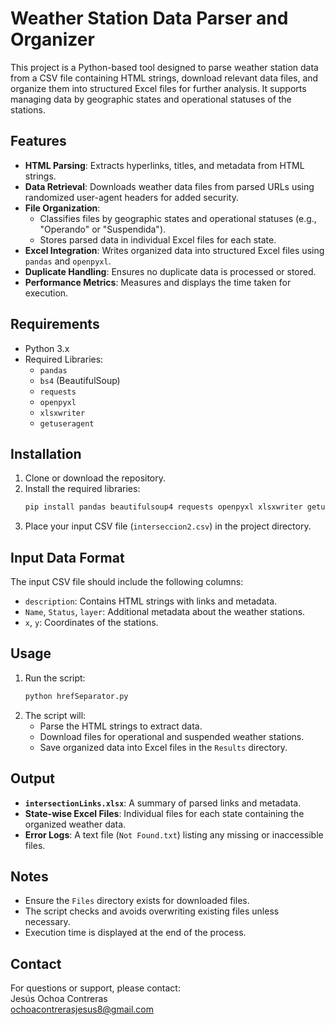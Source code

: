 # Weather Station Data Parser and Organizer

This project is a Python-based tool designed to parse weather station data from a CSV file containing HTML strings, download relevant data files, and organize them into structured Excel files for further analysis. It supports managing data by geographic states and operational statuses of the stations.

## Features

- **HTML Parsing**: Extracts hyperlinks, titles, and metadata from HTML strings.
- **Data Retrieval**: Downloads weather data files from parsed URLs using randomized user-agent headers for added security.
- **File Organization**:
  - Classifies files by geographic states and operational statuses (e.g., "Operando" or "Suspendida").
  - Stores parsed data in individual Excel files for each state.
- **Excel Integration**: Writes organized data into structured Excel files using `pandas` and `openpyxl`.
- **Duplicate Handling**: Ensures no duplicate data is processed or stored.
- **Performance Metrics**: Measures and displays the time taken for execution.

## Requirements

- Python 3.x
- Required Libraries:
  - `pandas`
  - `bs4` (BeautifulSoup)
  - `requests`
  - `openpyxl`
  - `xlsxwriter`
  - `getuseragent`

## Installation

1. Clone or download the repository.
2. Install the required libraries:
   ```bash
   pip install pandas beautifulsoup4 requests openpyxl xlsxwriter getuseragent
   ```
3. Place your input CSV file (`interseccion2.csv`) in the project directory.

## Input Data Format

The input CSV file should include the following columns:
- `description`: Contains HTML strings with links and metadata.
- `Name`, `Status`, `layer`: Additional metadata about the weather stations.
- `x`, `y`: Coordinates of the stations.

## Usage

1. Run the script:
   ```bash
   python hrefSeparator.py
   ```
2. The script will:
   - Parse the HTML strings to extract data.
   - Download files for operational and suspended weather stations.
   - Save organized data into Excel files in the `Results` directory.

## Output

- **`intersectionLinks.xlsx`**: A summary of parsed links and metadata.
- **State-wise Excel Files**: Individual files for each state containing the organized weather data.
- **Error Logs**: A text file (`Not Found.txt`) listing any missing or inaccessible files.

## Notes

- Ensure the `Files` directory exists for downloaded files.
- The script checks and avoids overwriting existing files unless necessary.
- Execution time is displayed at the end of the process.

## Contact

For questions or support, please contact:  
Jesús Ochoa Contreras  
ochoacontrerasjesus8@gmail.com
